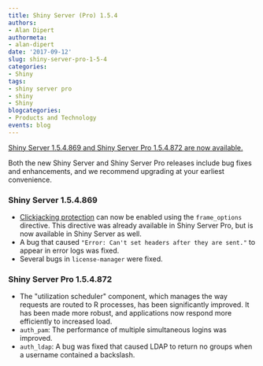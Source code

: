 ```yaml
---
title: Shiny Server (Pro) 1.5.4
authors:
- Alan Dipert
authormeta: 
- alan-dipert
date: '2017-09-12'
slug: shiny-server-pro-1-5-4
categories:
- Shiny
tags:
- shiny server pro
- shiny
- Shiny
blogcategories:
- Products and Technology
events: blog
---
```



[Shiny Server 1.5.4.869 and Shiny Server Pro 1.5.4.872 are now available.](https://www.rstudio.com/products/shiny/shiny-server/)

Both the new Shiny Server and Shiny Server Pro releases include bug fixes and enhancements, and we recommend upgrading at your earliest convenience.

### Shiny Server 1.5.4.869

* [Clickjacking protection](http://docs.rstudio.com/shiny-server/#clickjacking-protection) can now be enabled using the `frame_options` directive. This directive was already available in Shiny Server Pro, but is now available in Shiny Server as well.
* A bug that caused `"Error: Can't set headers after they are sent."` to appear in error logs was fixed.
* Several bugs in `license-manager` were fixed.

### Shiny Server Pro 1.5.4.872

* The "utilization scheduler" component, which manages the way requests are routed to R processes, has been significantly improved. It has been made more robust, and applications now respond more efficiently to increased load.
* `auth_pam`: The performance of multiple simultaneous logins was improved.
* `auth_ldap`: A bug was fixed that caused LDAP to return no groups when a username contained a backslash.

